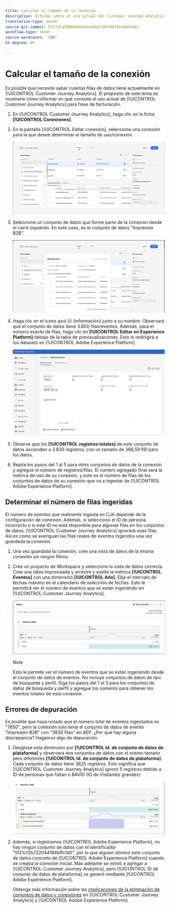 ```yaml
---
title: Calcular el tamaño de la conexión
description: Informe sobre el uso actual del Customer Journey Analytics (a efectos de facturación)
translation-type: tm+mt
source-git-commit: 62172cafb080e4eb4a1bba2c9d7d874fe68d14b2
workflow-type: tm+mt
source-wordcount: '580'
ht-degree: 0%

---
```



# Calcular el tamaño de la conexión

Es posible que necesite saber cuántas filas de datos tiene actualmente en [!UICONTROL Customer Journey Analytics]. El propósito de este tema es mostrarle cómo informar en qué consiste el uso actual de [!UICONTROL Customer Journey Analytics] para fines de facturación.

1. En [!UICONTROL Customer Journey Analytics], haga clic en la ficha **[!UICONTROL Conexiones]**.
1. En la pantalla [!UICONTROL Editar conexión], seleccione una conexión para la que desee determinar el tamaño de uso/conexión.

   ![Editar conexión](assets/edit-connection.png)

1. Seleccione un conjunto de datos que forme parte de la conexión desde el carril izquierdo. En este caso, es el conjunto de datos &quot;Impresión B2B&quot;.

   ![conjunto de datos](assets/dataset.png)

1. Haga clic en el icono azul (i) (información) junto a su nombre. Observará que el conjunto de datos tiene 3.800 filas/eventos. Además, para el número exacto de filas, haga clic en **[!UICONTROL Editar en Experience Platform]** debajo de la tabla de previsualizaciones. Esto lo redirigirá a los datasets en [!UICONTROL Adobe Experience Platform].

   ![Información del conjunto de datos de AEP](assets/data-size.png)

1. Observe que los **[!UICONTROL registros totales]** de este conjunto de datos ascienden a 3.830 registros, con un tamaño de 388,59 KB para los datos.

1. Repita los pasos del 1 al 5 para otros conjuntos de datos de la conexión y agregue el número de registros/filas. El número agregado final será la métrica de uso de su conexión, y este es el número de filas de los conjuntos de datos de su conexión que va a ingestar de [!UICONTROL Adobe Experience Platform].

## Determinar el número de filas ingeridas

El número de eventos que realmente ingesta en CJA depende de la configuración de conexión. Además, si seleccionó el ID de persona incorrecto o si este ID no está disponible para algunas filas en los conjuntos de datos, [!UICONTROL Customer Journey Analytics] ignorará esas filas. Así es como se averiguan las filas reales de eventos ingeridos una vez guardada la conexión.

1. Una vez guardada la conexión, cree una vista de datos de la misma conexión sin ningún filtros.
1. Cree un proyecto de Workspace y seleccione la vista de datos correcta. Cree una tabla improvisada y arrastre y suelte la métrica **[!UICONTROL Eventos]** con una dimensión **[!UICONTROL Año]**. Elija el intervalo de fechas máximo en el calendario de selección de fechas. Esto le permitirá ver el número de eventos que se están ingeriendo en [!UICONTROL Customer Journey Analytics].

   ![Proyecto de Workspace](assets/event-number.png)

   >[!NOTE]
   >
   >Esto le permite ver el número de eventos que se están ingeriendo desde el conjunto de datos de eventos. No incluye conjuntos de datos de tipo de búsqueda y perfil. Siga los pasos del 1 al 3 para los conjuntos de datos de búsqueda y perfil y agregue los números para obtener los eventos totales de esta conexión.

## Errores de depuración

Es posible que haya notado que el número total de eventos ingestados es &quot;7650&quot;, pero la conexión solo tenía el conjunto de datos de evento &quot;Impresión B2B&quot; con &quot;3830 filas&quot; en AEP. ¿Por qué hay alguna discrepancia? Hagamos algo de depuración.

1. Desglose esta dimensión por **[!UICONTROL Id. de conjunto de datos de plataforma]** y observará dos conjuntos de datos con el mismo tamaño pero diferentes **[!UICONTROL Id. de conjunto de datos de plataforma]**. Cada conjunto de datos tiene 3825 registros. Esto significa que [!UICONTROL Customer Journey Analytics] ignoró 5 registros debido a ID de personas que faltan o BAVID (ID de Visitantes grandes):

   ![desglose](assets/data-size2.png)

1. Además, si registramos [!UICONTROL Adobe Experience Platform], no hay ningún conjunto de datos con el identificador &quot;5f21c12b732044194bffc1d0&quot;, por lo que alguien eliminó este conjunto de datos concreto de [!UICONTROL Adobe Experience Platform] cuando se creaba la conexión inicial. Más adelante se volvió a agregar a [!UICONTROL Customer Journey Analytics], pero [!UICONTROL ID de conjunto de datos de plataforma] se generó mediante [!UICONTROL Adobe Experience Platform].

   Obtenga más información sobre las [implicaciones de la eliminación de conjuntos de datos y conexiones](https://experienceleague.adobe.com/docs/analytics-platform/using/cja-overview/cja-faq.html?lang=en#implications-of-deleting-data-components) en [!UICONTROL Customer Journey Analytics] y [!UICONTROL Adobe Experience Platform].